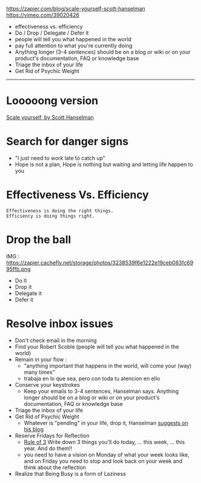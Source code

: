 https://zapier.com/blog/scale-yourself-scott-hanselman
https://vimeo.com/39020426

- effectiveness vs. efficiency
- Do / Drop / Delegate / Defer it
- people will tell you what happened in the world
- pay full attention to what you're currently doing
- Anything longer (3-4 sentences) should be on a blog or wiki or on your product's documentation, FAQ or knowledge base
- Triage the inbox of your life
- Get Rid of Psychic Weight

---

# Looooong version

[Scale yourself, by Scott Hanselman](https://zapier.com/blog/scale-yourself-scott-hanselman/)

# Search for danger signs

- "I just need to work late to catch up"
- Hope is not a plan, Hope is nothing but waiting and letting life happen to you

# Effectiveness Vs. Efficiency

	Effectiveness is doing the right things.
	Efficiency is doing things right.

# Drop the ball

IMG : https://zapier.cachefly.net/storage/photos/3238539f6e1222e19ceb083fc6995ffb.png

- Do It
- Drop it
- Delegate it
- Defer it

# Resolve inbox issues

- Don't check email in the morning
- Find your Robert Scoble (people will tell you what happened in the world)
- Remain in your flow : 
	- "anything important that happens in the world, will come your (way) many times"
	- trabaja en lo que sea, pero con toda tu atencion en ello
- Conserve your keystrokes
	- Keep your emails to 3-4 sentences, Hanselman says. Anything longer should be on a blog or wiki or on your product's documentation, FAQ or knowledge base
- Triage the inbox of your life
- Get Rid of Psychic Weight
	- Whatever is "pending" in your life, drop it, Hanselman [suggests on his blog](http://www.hanselman.com/blog/PsychicWeightLifeIsPending.aspx)
- Reserve Fridays for Reflection
	- [Rule of 3](http://sourcesofinsight.com/the-rule-of-3/) Write down 3 things you'll do today, ... this week, ... this year. And do them!!
	- you need to have a vision on Monday of what your week looks like, and on Friday you need to stop and look back on your week and think about the reflection
- Realize that Being Busy is a form of Laziness

